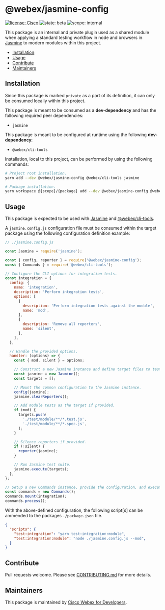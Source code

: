 # @webex/jasmine-config

[![license: Cisco](https://img.shields.io/badge/License-Cisco-blueviolet?style=flat-square)](https://github.com/webex/webex-js-sdk/blob/master/LICENSE)
![state: beta](https://img.shields.io/badge/State\-Beta-blue?style=flat-square)
![scope: internal](https://img.shields.io/badge/Scope-Internal-red?style=flat-square)

This package is an internal and private plugin used as a shared module when applying a standard testing workflow in node and browsers in [Jasmine](https://jasmine.github.io/) to modern modules within this project.

* [Installation](#installation)
* [Usage](#usage)
* [Contribute](#contribute)
* [Maintainers](#maintainers)

## Installation

Since this package is marked `private` as a part of its definition, it can only be consumed locally within this project.

This package is meant to be consumed as a **dev-dependency** and has the following required peer dependencies:

* `jasmine`

This package is meant to be configured at runtime using the following **dev-dependency**:

* `@webex/cli-tools`

Installation, local to this project, can be performed by using the following commands:

```bash
# Project root installation.
yarn add --dev @webex/jasmine-config @webex/cli-tools jasmine

# Package installation.
yarn workspace @{scope}/{package} add --dev @webex/jasmine-config @webex/cli-tools jasmine
```

## Usage

This package is expected to be used with [Jasmine](https://jasmine.github.io/) and [@webex/cli-tools](https://github.com/webex/webex-js-sdk/tree/master/packages/tools/cli).

A `jasmine.config.js` configuration file must be consumed within the target package using the following configuration definition example:

```js
// ./jasmine.config.js

const Jasmine = require('jasmine');

const { config, reporter } = require('@webex/jasmine-config');
const { Commands } = require('@webex/cli-tools');

// Configure the CLI options for integration tests.
const integration = {
  config: {
    name: 'integration',
    description: 'Perform integration tests',
    options: [
      {
        description: 'Perform integration tests against the module',
        name: 'mod',
      },
      {
        description: 'Remove all reporters',
        name: 'silent',
      },
    ],
  },

  // Handle the provided options.
  handler: (options) => {
    const { mod, silent } = options;

    // Construct a new Jasmine instance and define target files to test.
    const jasmine = new Jasmine();
    const targets = [];

    // Mount the common configuration to the Jasmine instance.
    config(jasmine);
    jasmine.clearReporters();

    // Add module tests as the target if provided.
    if (mod) {
      targets.push(
        './test/module/**/*.test.js',
        './test/module/**/*.spec.js',
      );
    }

    // Silence reporters if provided.
    if (!silent) {
      reporter(jasmine);
    }

    // Run Jasmine test suite.
    jasmine.execute(targets);
  },
};

// Setup a new Commands instance, provide the configuration, and execute.
const commands = new Commands();
commands.mount(integration);
commands.process();
```

With the above-defined configuration, the following script[s] can be ammended to the packages `./package.json` file.

```json
{
  "scripts": {
    "test:integration": "yarn test:integration:module",
    "test:integration:module": "node ./jasmine.config.js --mod",
  }
}
```

## Contribute

Pull requests welcome. Please see [CONTRIBUTING.md](https://github.com/webex/webex-js-sdk/blob/master/CONTRIBUTING.md) for more details.

## Maintainers

This package is maintained by [Cisco Webex for Developers](https://developer.webex.com/).

